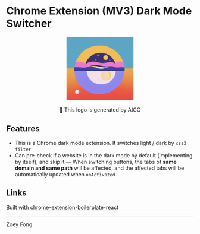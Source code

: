 # Chrome Extension (MV3) Dark Mode Switcher

<div align='center'><img src="src/assets/img/logo.png" width="180"/>

🤖️ This logo is generated by AIGC

<div align='left'>

## Features

- This is a Chrome dark mode extension. It switches light / dark by `css3 filter`
- Can pre-check if a website is in the dark mode by default (implementing by itself), and skip it
— When switching buttons, the tabs of **same domain and same path** will be affected, and the affected tabs will be automatically updated when `onActivated`

## Links

Built with [chrome-extension-boilerplate-react](https://github.com/lxieyang/chrome-extension-boilerplate-react)

---

Zoey Fong
